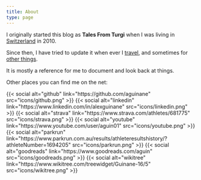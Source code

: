 ```yaml
---
title: About
type: page
---
```


I originally started this blog as **Tales From Turgi** when I was living in
[Switzerland](/tags/switzerland) in 2010.

Since then, I have tried to update it when ever I [travel](/categories/travel), and sometimes for [other things](/categories/misc).

It is mostly a reference for me to document and look back at things.

Other places you can find me on the net:
<div class="social">
{{< social alt="github" link="https://github.com/aguinane" src="icons/github.png" >}}
{{< social alt="linkedin" link="https://www.linkedin.com/in/alexguinane" src="icons/linkedin.png" >}}
{{< social alt="strava" link="https://www.strava.com/athletes/681775" src="icons/strava.png" >}}
{{< social alt="youtube" link="https://www.youtube.com/user/aguin01" src="icons/youtube.png" >}}
{{< social alt="parkrun" link="https://www.parkrun.com.au/results/athleteresultshistory/?athleteNumber=1694205" src="icons/parkrun.png" >}}
{{< social alt="goodreads" link="https://www.goodreads.com/aguin" src="icons/goodreads.png" >}}
{{< social alt="wikitree" link="https://www.wikitree.com/treewidget/Guinane-16/5" src="icons/wikitree.png" >}}
</div>
